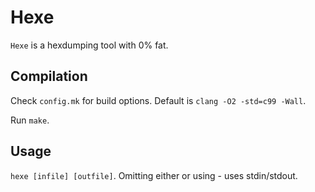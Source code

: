 # Hexe

`Hexe` is a hexdumping tool with 0% fat.

## Compilation

Check `config.mk` for build options. Default is `clang -O2 -std=c99 -Wall`.

Run `make`.

## Usage

`hexe [infile] [outfile]`. Omitting either or using - uses stdin/stdout.
